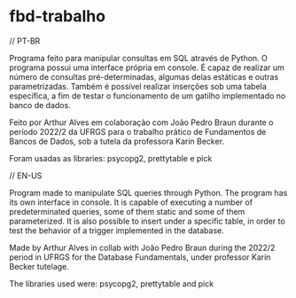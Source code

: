 # fbd-trabalho
// PT-BR

Programa feito para manipular consultas em SQL através de Python. O programa possui uma interface própria em console. É capaz de realizar um número de consultas pré-determinadas, algumas delas estáticas e outras parametrizadas.
Também é possível realizar inserções sob uma tabela específica, a fim de testar o funcionamento de um gatilho implementado no banco de dados.

Feito por Arthur Alves em colaboração com João Pedro Braun durante o período 2022/2 da UFRGS para o trabalho prático de Fundamentos de Bancos de Dados, sob a tutela da professora Karin Becker.

Foram usadas as libraries: psycopg2, prettytable e pick

// EN-US

Program made to manipulate SQL queries through Python. The program has its own interface in console. It is capable of executing a number of predeterminated queries, some of them static and some of them parameterized.
It is also possible to insert under a specific table, in order to test the behavior of a trigger implemented in the database.

Made by Arthur Alves in collab with João Pedro Braun during the 2022/2 period in UFRGS for the Database Fundamentals, under professor Karin Becker tutelage.

The libraries used were: psycopg2, prettytable and pick
